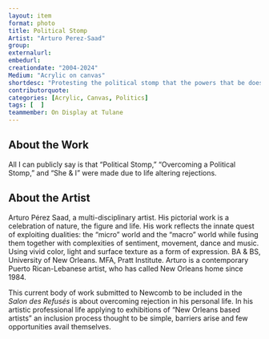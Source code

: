 ```yaml
---
layout: item
format: photo
title: Political Stomp
Artist: "Arturo Perez-Saad"
group: 
externalurl: 
embedurl: 
creationdate: "2004-2024"
Medium: "Acrylic on canvas"
shortdesc: "Protesting the political stomp that the powers that be does to silence dissent."
contributorquote: 
categories: [Acrylic, Canvas, Politics]
tags: [  ]
teammember: On Display at Tulane
---
```


## About the Work

All I can publicly say is that “Political Stomp,” “Overcoming a Political Stomp,” and “She & I” were made due to life altering rejections.

## About the Artist

Arturo Pérez Saad, a multi-disciplinary artist. His pictorial work is a celebration of nature, the figure and life. His work reflects the innate quest of exploiting dualities: the “micro” world and the “macro” world while fusing them together with complexities of sentiment, movement, dance and music. Using vivid color, light and surface texture as a form of expression.  BA & BS, University of New Orleans. MFA, Pratt Institute. Arturo is a contemporary Puerto Rican-Lebanese artist, who has called New Orleans home since 1984.  

This current body of work submitted to Newcomb to be included in the _Salon des Refusés_ is about overcoming rejection in his personal life. In his artistic professional life applying to exhibitions of “New Orleans based artists” an inclusion process thought to be simple, barriers arise and few opportunities avail themselves.
